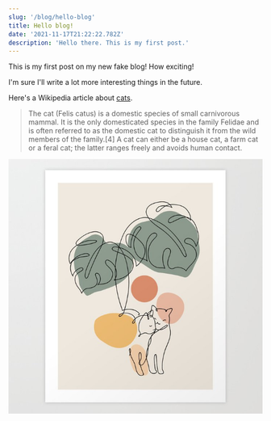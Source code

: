 ```yaml
---
slug: '/blog/hello-blog'
title: Hello blog!
date: '2021-11-17T21:22:22.782Z'
description: 'Hello there. This is my first post.'
---
```


This is my first post on my new fake blog! How exciting!

I'm sure I'll write a lot more interesting things in the future.

Here's a Wikipedia article about
[cats](https://en.wikipedia.org/wiki/Cat).

> The cat (Felis catus) is a domestic species of small carnivorous mammal.
> It is the only domesticated species in the family Felidae and
> is often referred to as the domestic cat to distinguish it
> from the wild members of the family.[4] A cat can either be a house cat,
> a farm cat or a feral cat; the latter ranges freely and avoids human contact.

![Here's a cute cat print I found](./cat-and-plant.jpeg)
